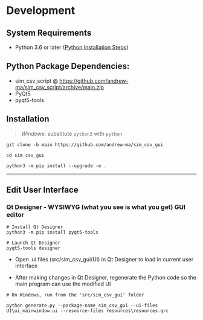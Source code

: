 # Development

## System Requirements
* Python 3.6 or later ([Python Installation Steps](python-installation.md))

## Python Package Dependencies:
* sim_csv_script @ https://github.com/andrew-ma/sim_csv_script/archive/main.zip
* PyQt5
* pyqt5-tools

## Installation
> _Windows_: substitute `python3` with `python`
```
git clone -b main https://github.com/andrew-ma/sim_csv_gui

cd sim_csv_gui

python3 -m pip install --upgrade -e .
```

---

## Edit User Interface

### Qt Designer - WYSIWYG (what you see is what you get) GUI editor
```
# Install Qt Designer
python3 -m pip install pyqt5-tools

# Launch Qt Designer
pyqt5-tools designer
```

* Open .ui files (src/sim_csv_gui/UI) in Qt Designer to load in current user interface

* After making changes in Qt Designer, regenerate the Python code so the main program can use the modified UI

```
# On Windows, run from the 'src/sim_csv_gui' folder

python generate.py --package-name sim_csv_gui --ui-files UI\ui_mainwindow.ui --resource-files resources\resources.qrc
```
